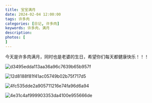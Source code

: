 ```yaml
---
title: 宝宝满月
date: 2024-02-04 12:00:00
tags: 许多肉
categories: [日记, 许多肉]
keywords: 许多肉，满月
description: 
photos: [
]
---
```



今天是许多肉满月，同时也是老婆的生日，希望你们每天都健康快乐！！！

![d3495edda113aa36a96c7639b65b957f](宝宝满月/d3495edda113aa36a96c7639b65b957f.JPG)

![12d8188f81f41ac05749b02b75f717d5](宝宝满月/12d8188f81f41ac05749b02b75f717d5.JPG)

![4fc535dde2a905711216e74fa96d6a94](宝宝满月/4fc535dde2a905711216e74fa96d6a94.JPG)

![4e31c4af999903353da4100e955666de](宝宝满月/4e31c4af999903353da4100e955666de.JPG)

